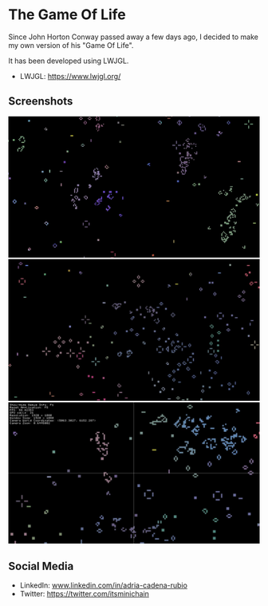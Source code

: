 # The Game Of Life

Since John Horton Conway passed away a few days ago, I decided to make my own version of his "Game Of Life".

It has been developed using LWJGL.

- LWJGL: https://www.lwjgl.org/

## Screenshots
![Alt Text](/screenshots/gif01.gif)
![Alt text](/screenshots/screenshot01.jpg?raw=true "screenshot01")
![Alt text](/screenshots/screenshot02.jpg?raw=true "screenshot02")

## Social Media
- LinkedIn: www.linkedin.com/in/adria-cadena-rubio
- Twitter: https://twitter.com/itsminichain
